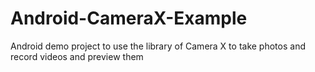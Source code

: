 # Android-CameraX-Example
Android demo project to use the library of Camera X to take photos and record videos and preview them
